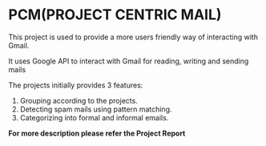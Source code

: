 # PCM(PROJECT CENTRIC MAIL)

This project is used to provide a more users friendly way of interacting with Gmail.

It uses Google API to interact with Gmail for reading, writing and sending mails

The projects initially provides 3 features:
1. Grouping according to the projects.
2. Detecting spam mails using pattern matching.
3. Categorizing into formal and informal emails.

__For more description please refer the Project Report__
